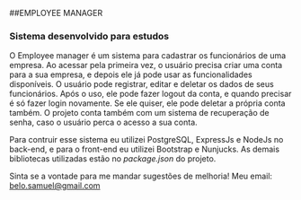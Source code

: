 ##EMPLOYEE MANAGER
### Sistema desenvolvido para estudos
O Employee manager é um sistema para cadastrar os funcionários de uma empresa.
Ao acessar pela primeira vez, o usuário precisa criar uma conta para a sua empresa,
e depois ele já pode usar as funcionalidades disponíveis.
O usuário pode registrar, editar e deletar os dados de seus funcionários.
Após o uso, ele pode fazer logout da conta, e quando precisar é só fazer login novamente.
Se ele quiser, ele pode deletar a própria conta também.
O projeto conta também com um sistema de recuperação de senha, caso o usuário perca o acesso a sua conta.

Para contruir esse sistema eu utilizei PostgreSQL, ExpressJs e NodeJs no back-end, e para o front-end eu utilizei Bootstrap e Nunjucks.
As demais bibliotecas utilizadas estão no *package.json* do projeto.

Sinta se a vontade para me mandar sugestões de melhoria!
Meu email: belo.samuel@gmail.com